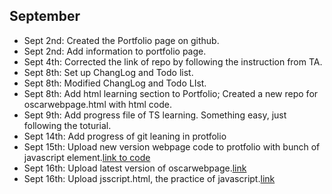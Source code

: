 ## September
* Sept 2nd: Created the Portfolio page on github.
* Sept 2nd: Add information to portfolio page.
* Sept 4th: Corrected the link of repo by following the instruction from TA.
* Sept 8th: Set up ChangLog and Todo list.
* Sept 8th: Modified ChangLog and Todo LIst.
* Sept 8th: Add html learning section to Portfolio; Created a new repo for oscarwebpage.html with html code.
* Sept 9th: Add progress file of TS learning. Something easy, just following the toturial.
* Sept 14th: Add progress of git leaning in protfolio
* Sept 15th: Upload new version webpage code to protfolio with bunch of javascript element.[link to code]()
* Sept 16th: Upload latest version of oscarwebpage.[link](https://oscarwyx.github.io/oscarwebpage.html)
* Sept 16th: Upload jsscript.html, the practice of javascript.[link](https://oscarwyx.github.io/jspractice.html)
